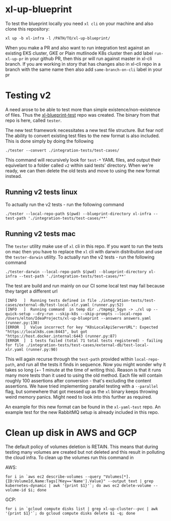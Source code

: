 # xl-up-blueprint

To test the blueprint locally you need `xl cli` on your machine  and also clone this repository:

```$xslt
xl up -b xl-infra -l /PATH/TO/xl-up-blueprint/
```

When you make a PR and also want to run integration test against an existing EKS cluster, GKE or Plain mutlinode K8s cluster then add label ``run-xl-up-pr`` in your github PR, then this pr will run against master in xl-cli branch. If you are working in story that has changes also in xl-cli repo in a branch with the same name then also add ``same-branch-on-cli`` label in your pr

# Testing v2

A need arose to be able to test more than simple existence/non-existence of files. Thus the [xl-blueprint-test](https://github.com/xebialabs/xl-yaml-test) repo was created. The binary from that repo is here, called `tester`.

The new test framework necessitates a new test file structure. But fear not! The ability to convert existing test files to the new format is also included. This is done simply by doing the following

```
./tester --convert ./integration-tests/test-cases/
```

This command will recursively look for `test-*` YAML files, and output their equivelant to a folder called `v2` within said tests' directory. When we're ready, we can then delete the old tests and move to using the new format instead. 

## Running v2 tests linux

To actually run the v2 tests - run the following command

```
./tester --local-repo-path $(pwd) --blueprint-directory xl-infra --test-path './integration-tests/test-cases/**'
```

## Running v2 tests mac

The `tester` utility make use of `xl` cli in this repo. If you want to run the tests on mac then you have to replace the `xl` cli with darwin distribution and use the `tester-darwin` utility. To actually run the v2 tests - run the following command

```
./tester-darwin --local-repo-path $(pwd) --blueprint-directory xl-infra --test-path './integration-tests/test-cases/**'
```

The test are build and run mainly on our CI some local test may fail because they target a different url

```
[INFO   ]  Running tests defined in file ./integration-tests/test-cases/external-db/test-local-xlr.yaml (runner.py:52)
[INFO   ]  Running command  in temp dir ./tmpmgz_5qyn -> ./xl up --quick-setup --dry-run --skip-k8s --skip-prompts --local-repo /Users/elton/IdeaProjects/xl-up-blueprint --answers answers.yaml (runner.py:130)
[ERROR  ]  Value incorrect for key "K8sLocalApiServerURL": Expected "https://localk8s.com:8443", but got "https://host.docker.internal:6443 (runner.py:87)
[ERROR  ]  1 tests failed (total 71 total tests registered) - failing for file ./integration-tests/test-cases/external-db/test-local-xlr.yaml (runner.py:90)

``` 
This will again recurse through the `test-path` provided within `local-repo-path`, and run all the tests it finds in sequence. Now you might wonder why it takes so long (+- 1 minute at the time of writing this). Reason is that it runs many more tests than it used to using the old method. Each file will contain roughly 100 assertions after conversion - that's excluding the content assertions. We have tried implementing parallel testing with a `--parallel` flag, but somewhere that got messed up as the `xl` binary keeps throwing weird memory panics. Might need to look into this further as required. 

An example for this new format can be found in the `xl-yaml-test` repo. An example test for the new RabbitMQ setup is already included in this repo. 

# Clean up disk in AWS and GCP

The default policy of volumes deletion is RETAIN. This means that during testing many volumes are created but not deleted and this result in polluting the cloud infra. To clean up the volumes run this command in

AWS:

```$xslt
for i in `aws ec2 describe-volumes --query "Volumes[*].{ID:VolumeId,Name:Tags[?Key=='Name'].Value}" --output text | grep kubernetes-dynamic | awk '{print $1}'`; do aws ec2 delete-volume --volume-id $i; done
```   

GCP:

```$xslt
for i in `gcloud compute disks list | grep xl-up-cluster--pvc | awk '{print $1}'`; do gcloud compute disks delete $i -q; done
```